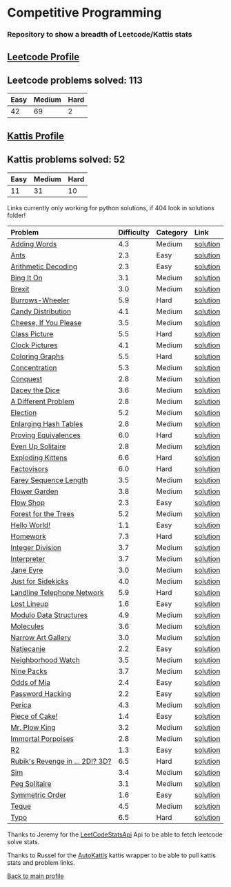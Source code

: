 # Competitive Programming

### Repository to show a breadth of Leetcode/Kattis stats

## [Leetcode Profile](https://leetcode.com/user5583Dn/)

## Leetcode problems solved: 113

|Easy|Medium|Hard|
|:---|:---|:---|
|42|69|2|


## [Kattis Profile](https://open.kattis.com/users/joshua-smith5)

## Kattis problems solved: 52

|Easy|Medium|Hard|
|:---|:---|:---|
|11|31|10|

Links currently only working for python solutions, if 404 look in solutions folder!

|Problem|Difficulty|Category|Link|
|:---|:---|:---|:---|
|[Adding Words](https://open.kattis.com/problems/addingwords)|4.3| Medium |[solution](https://github.com/joshsmithcs/Competitive-Programming/blob/main/solutions/addingwords.py)|
|[Ants](https://open.kattis.com/problems/ants)|2.3| Easy |[solution](https://github.com/joshsmithcs/Competitive-Programming/blob/main/solutions/ants.py)|
|[Arithmetic Decoding](https://open.kattis.com/problems/arithmeticdecoding)|2.3| Easy |[solution](https://github.com/joshsmithcs/Competitive-Programming/blob/main/solutions/arithmeticdecoding.py)|
|[Bing It On](https://open.kattis.com/problems/bing)|3.1| Medium |[solution](https://github.com/joshsmithcs/Competitive-Programming/blob/main/solutions/bing.py)|
|[Brexit](https://open.kattis.com/problems/brexit)|3.0| Medium |[solution](https://github.com/joshsmithcs/Competitive-Programming/blob/main/solutions/brexit.py)|
|[Burrows-Wheeler](https://open.kattis.com/problems/burrowswheeler)|5.9| Hard |[solution](https://github.com/joshsmithcs/Competitive-Programming/blob/main/solutions/burrowswheeler.py)|
|[Candy Distribution](https://open.kattis.com/problems/candydistribution)|4.1| Medium |[solution](https://github.com/joshsmithcs/Competitive-Programming/blob/main/solutions/candydistribution.py)|
|[Cheese, If You Please](https://open.kattis.com/problems/cheeseifyouplease)|3.5| Medium |[solution](https://github.com/joshsmithcs/Competitive-Programming/blob/main/solutions/cheeseifyouplease.py)|
|[Class Picture](https://open.kattis.com/problems/classpicture)|5.5| Hard |[solution](https://github.com/joshsmithcs/Competitive-Programming/blob/main/solutions/classpicture.py)|
|[Clock Pictures](https://open.kattis.com/problems/clockpictures)|4.1| Medium |[solution](https://github.com/joshsmithcs/Competitive-Programming/blob/main/solutions/clockpictures.py)|
|[Coloring Graphs](https://open.kattis.com/problems/coloring)|5.5| Hard |[solution](https://github.com/joshsmithcs/Competitive-Programming/blob/main/solutions/coloring.py)|
|[Concentration](https://open.kattis.com/problems/concentration)|5.3| Medium |[solution](https://github.com/joshsmithcs/Competitive-Programming/blob/main/solutions/concentration.py)|
|[Conquest](https://open.kattis.com/problems/conquest)|2.8| Medium |[solution](https://github.com/joshsmithcs/Competitive-Programming/blob/main/solutions/conquest.py)|
|[Dacey the Dice](https://open.kattis.com/problems/daceydice)|3.6| Medium |[solution](https://github.com/joshsmithcs/Competitive-Programming/blob/main/solutions/daceydice.py)|
|[A Different Problem](https://open.kattis.com/problems/different)|2.8| Medium |[solution](https://github.com/joshsmithcs/Competitive-Programming/blob/main/solutions/different.py)|
|[Election](https://open.kattis.com/problems/election)|5.2| Medium |[solution](https://github.com/joshsmithcs/Competitive-Programming/blob/main/solutions/election.py)|
|[Enlarging Hash Tables](https://open.kattis.com/problems/enlarginghashtables)|2.8| Medium |[solution](https://github.com/joshsmithcs/Competitive-Programming/blob/main/solutions/enlarginghashtables.py)|
|[Proving Equivalences](https://open.kattis.com/problems/equivalences)|6.0| Hard |[solution](https://github.com/joshsmithcs/Competitive-Programming/blob/main/solutions/equivalences.py)|
|[Even Up Solitaire](https://open.kattis.com/problems/evenup)|2.8| Medium |[solution](https://github.com/joshsmithcs/Competitive-Programming/blob/main/solutions/evenup.py)|
|[Exploding Kittens](https://open.kattis.com/problems/explodingkittens)|6.6| Hard |[solution](https://github.com/joshsmithcs/Competitive-Programming/blob/main/solutions/explodingkittens.py)|
|[Factovisors](https://open.kattis.com/problems/factovisors)|6.0| Hard |[solution](https://github.com/joshsmithcs/Competitive-Programming/blob/main/solutions/factovisors.py)|
|[Farey Sequence Length](https://open.kattis.com/problems/farey)|3.5| Medium |[solution](https://github.com/joshsmithcs/Competitive-Programming/blob/main/solutions/farey.py)|
|[Flower Garden](https://open.kattis.com/problems/flowergarden)|3.8| Medium |[solution](https://github.com/joshsmithcs/Competitive-Programming/blob/main/solutions/flowergarden.py)|
|[Flow Shop](https://open.kattis.com/problems/flowshop)|2.3| Easy |[solution](https://github.com/joshsmithcs/Competitive-Programming/blob/main/solutions/flowshop.py)|
|[Forest for the Trees](https://open.kattis.com/problems/forestforthetrees)|5.2| Medium |[solution](https://github.com/joshsmithcs/Competitive-Programming/blob/main/solutions/forestforthetrees.py)|
|[Hello World!](https://open.kattis.com/problems/hello)|1.1| Easy |[solution](https://github.com/joshsmithcs/Competitive-Programming/blob/main/solutions/hello.py)|
|[Homework](https://open.kattis.com/problems/homework)|7.3| Hard |[solution](https://github.com/joshsmithcs/Competitive-Programming/blob/main/solutions/homework.py)|
|[Integer Division](https://open.kattis.com/problems/integerdivision)|3.7| Medium |[solution](https://github.com/joshsmithcs/Competitive-Programming/blob/main/solutions/integerdivision.py)|
|[Interpreter](https://open.kattis.com/problems/interpreter)|3.7| Medium |[solution](https://github.com/joshsmithcs/Competitive-Programming/blob/main/solutions/interpreter.py)|
|[Jane Eyre](https://open.kattis.com/problems/janeeyre)|3.0| Medium |[solution](https://github.com/joshsmithcs/Competitive-Programming/blob/main/solutions/janeeyre.py)|
|[Just for Sidekicks](https://open.kattis.com/problems/justforsidekicks)|4.0| Medium |[solution](https://github.com/joshsmithcs/Competitive-Programming/blob/main/solutions/justforsidekicks.py)|
|[Landline Telephone Network](https://open.kattis.com/problems/landline)|5.9| Hard |[solution](https://github.com/joshsmithcs/Competitive-Programming/blob/main/solutions/landline.py)|
|[Lost Lineup](https://open.kattis.com/problems/lostlineup)|1.6| Easy |[solution](https://github.com/joshsmithcs/Competitive-Programming/blob/main/solutions/lostlineup.py)|
|[Modulo Data Structures](https://open.kattis.com/problems/modulodatastructures)|4.9| Medium |[solution](https://github.com/joshsmithcs/Competitive-Programming/blob/main/solutions/modulodatastructures.py)|
|[Molecules](https://open.kattis.com/problems/molecules)|3.6| Medium |[solution](https://github.com/joshsmithcs/Competitive-Programming/blob/main/solutions/molecules.py)|
|[Narrow Art Gallery](https://open.kattis.com/problems/narrowartgallery)|3.0| Medium |[solution](https://github.com/joshsmithcs/Competitive-Programming/blob/main/solutions/narrowartgallery.py)|
|[Natjecanje](https://open.kattis.com/problems/natjecanje)|2.2| Easy |[solution](https://github.com/joshsmithcs/Competitive-Programming/blob/main/solutions/natjecanje.py)|
|[Neighborhood Watch](https://open.kattis.com/problems/neighborhoodwatch)|3.5| Medium |[solution](https://github.com/joshsmithcs/Competitive-Programming/blob/main/solutions/neighborhoodwatch.py)|
|[Nine Packs](https://open.kattis.com/problems/ninepacks)|3.7| Medium |[solution](https://github.com/joshsmithcs/Competitive-Programming/blob/main/solutions/ninepacks.py)|
|[Odds of Mia](https://open.kattis.com/problems/odds)|2.4| Easy |[solution](https://github.com/joshsmithcs/Competitive-Programming/blob/main/solutions/odds.py)|
|[Password Hacking](https://open.kattis.com/problems/password)|2.2| Easy |[solution](https://github.com/joshsmithcs/Competitive-Programming/blob/main/solutions/password.py)|
|[Perica](https://open.kattis.com/problems/perica)|4.3| Medium |[solution](https://github.com/joshsmithcs/Competitive-Programming/blob/main/solutions/perica.py)|
|[Piece of Cake!](https://open.kattis.com/problems/pieceofcake2)|1.4| Easy |[solution](https://github.com/joshsmithcs/Competitive-Programming/blob/main/solutions/pieceofcake2.py)|
|[Mr. Plow King](https://open.kattis.com/problems/plowking)|3.2| Medium |[solution](https://github.com/joshsmithcs/Competitive-Programming/blob/main/solutions/plowking.py)|
|[Immortal Porpoises](https://open.kattis.com/problems/porpoises)|2.8| Medium |[solution](https://github.com/joshsmithcs/Competitive-Programming/blob/main/solutions/porpoises.py)|
|[R2](https://open.kattis.com/problems/r2)|1.3| Easy |[solution](https://github.com/joshsmithcs/Competitive-Programming/blob/main/solutions/r2.py)|
|[Rubik's Revenge in ... 2D!? 3D?](https://open.kattis.com/problems/rubiksrevenge)|6.5| Hard |[solution](https://github.com/joshsmithcs/Competitive-Programming/blob/main/solutions/rubiksrevenge.py)|
|[Sim](https://open.kattis.com/problems/sim)|3.4| Medium |[solution](https://github.com/joshsmithcs/Competitive-Programming/blob/main/solutions/sim.py)|
|[Peg Solitaire](https://open.kattis.com/problems/solitaire)|3.1| Medium |[solution](https://github.com/joshsmithcs/Competitive-Programming/blob/main/solutions/solitaire.py)|
|[Symmetric Order](https://open.kattis.com/problems/symmetricorder)|1.6| Easy |[solution](https://github.com/joshsmithcs/Competitive-Programming/blob/main/solutions/symmetricorder.py)|
|[Teque](https://open.kattis.com/problems/teque)|4.5| Medium |[solution](https://github.com/joshsmithcs/Competitive-Programming/blob/main/solutions/teque.py)|
|[Typo](https://open.kattis.com/problems/typo)|6.5| Hard |[solution](https://github.com/joshsmithcs/Competitive-Programming/blob/main/solutions/typo.py)|


Thanks to Jeremy for the [LeetCodeStatsApi](https://github.com/JeremyTsaii/leetcode-stats-api) Api to be able to fetch leetcode solve stats.

Thanks to Russel for the [AutoKattis](https://github.com/RussellDash332/autokattis) kattis wrapper to be able to pull kattis stats and problem links.

[Back to main profile](https://github.com/joshsmithcs)
